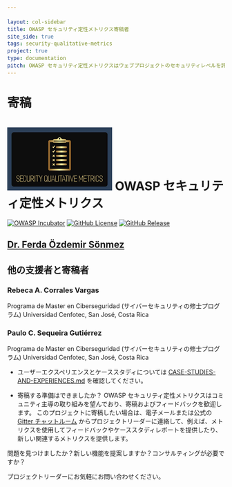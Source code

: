 ```yaml
---

layout: col-sidebar
title: OWASP セキュリティ定性メトリクス寄稿者
site_side: true
tags: security-qualitative-metrics
project: true
type: documentation
pitch: OWASP セキュリティ定性メトリクスはウェブプロジェクトのセキュリティレベルを評価するメトリクスの最も詳細なリストです。OWASP ASVS のカバレッジのレベルを示しています。
---
```


# 寄稿

# ![Project Logo](assets/images/logo3_small.png) OWASP セキュリティ定性メトリクス

[![OWASP Incubator](https://img.shields.io/badge/owasp-incubator-blue.svg)](https://owasp.org/projects/)
[![GitHub License](https://img.shields.io/github/license/OWASP/www-project-security-qualitative-metrics)](https://github.com/OWASP/www-project-security-qualitative-metrics/blob/master/LICENSE)
[![GitHub Release](https://img.shields.io/github/v/release/OWASP/www-project-security-qualitative-metrics)](https://github.com/OWASP/www-project-security-qualitative-metrics/releases)

## [Dr. Ferda Özdemir Sönmez](https://www.linkedin.com/in/f-ferda-%C3%B6zdemir-s%C3%B6nmez-pmp-msc-phd-92809719/) 

## 他の支援者と寄稿者
### Rebeca A. Corrales Vargas
Programa de Master en Ciberseguridad (サイバーセキュリティの修士プログラム)
Universidad Cenfotec, San José, Costa Rica

### Paulo C. Sequeira Gutiérrez
Programa de Master en Ciberseguridad (サイバーセキュリティの修士プログラム)
Universidad Cenfotec, San José, Costa Rica

- ユーザーエクスペリエンスとケーススタディについては [CASE-STUDIES-AND-EXPERIENCES.md](./CASE-STUDIES-AND-EXPERIENCES.md) を確認してください。

- 寄稿する準備はできましたか？
OWASP セキュリティ定性メトリクスはコミュニティ主導の取り組みを望んでおり、寄稿およびフィードバックを歓迎します。
このプロジェクトに寄稿したい場合は、電子メールまたは公式の [Gitter チャットルーム](https://gitter.im/owasp-www-project-security-qualitative-metrics/community) からプロジェクトリーダーに連絡して、例えば、メトリクスを使用してフィードバックやケーススタディレポートを提供したり、新しい関連するメトリクスを提供します。

問題を見つけましたか？新しい機能を提案しますか？コンサルティングが必要ですか？

プロジェクトリーダーにお気軽にお問い合わせください。
